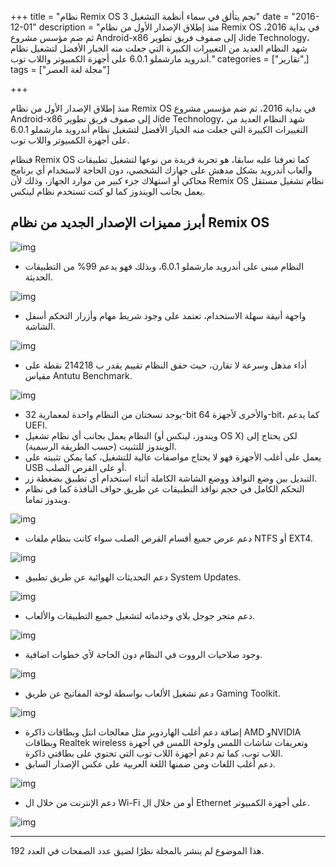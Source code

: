 +++
title = "نظام Remix OS 3 نجم يتألق في سماء أنظمة التشغيل"
date = "2016-12-01"
description = "منذ إطلاق الإصدار الأول من نظام Remix OS في بداية 2016، ثم ضم مؤسس مشروع Android-x86 إلى صفوف فريق تطوير Jide Technology، شهد النظام العديد من التغييرات الكبيرة التي جعلت منه الخيار الأفضل لتشغيل نظام أندرويد مارشملو 6.0.1 على أجهزة الكمبيوتر واللاب توب."
categories = ["تقارير",]
tags = ["مجلة لغة العصر"]

+++

منذ إطلاق الإصدار الأول من نظام Remix OS في بداية 2016، ثم ضم مؤسس مشروع Android-x86 إلى صفوف فريق تطوير Jide Technology، شهد النظام العديد من التغييرات الكبيرة التي جعلت منه الخيار الأفضل لتشغيل نظام أندرويد مارشملو 6.0.1 على أجهزة الكمبيوتر واللاب توب.

فنظام Remix OS كما تعرفنا عليه سابقا، هو تجربة فريدة من نوعها لتشغيل تطبيقات وألعاب أندرويد بشكل مدهش على جهازك الشخصي، دون الحاجة لاستخدام أي برنامج محاكي أو استهلاك جزء كبير من موارد الجهاز، وذلك لأن Remix OS نظام تشغيل مستقل يعمل بجانب الويندوز كما لو كنت تستخدم نظام لينكس.

## أبرز مميزات الإصدار الجديد من نظام Remix OS

![img](images/remix-os-3-0.jpg)

-   النظام مبنى على أندرويد مارشملو 6.0.1، وبذلك فهو يدعم 99% من التطبيقات الحديثة.

![img](images/System.png)

-   واجهة أنيقة سهلة الاستخدام، تعتمد على وجود شريط مهام وأزرار التحكم أسفل الشاشة.

![img](images/Desktop.png)

-   أداء مذهل وسرعة لا تقارن، حيث حقق النظام تقييم يقدر ب 214218 نقطة على مقياس Antutu Benchmark.

![img](images/Antutu.jpg)

-   يوجد نسختان من النظام واحدة لمعمارية 32-bit والأخرى لأجهزة 64-bit، كما يدعم UEFI.
-   النظام يعمل بجانب أي نظام تشغيل (ويندوز، لينكس أو OS X) لكن يحتاج إلى الويندوز للتثبيت (حسب الطريقة الرسمية).
-   يعمل على أغلب الأجهزة فهو لا يحتاج مواصفات عالية للتشغيل، كما يمكن تثبيته على USB أو على القرص الصلب.
-   التبديل بين وضع النوافذ ووضع الشاشة الكاملة أثناء استخدام أي تطبيق بضغطة زر.
-   التحكم الكامل في حجم نوافذ التطبيقات عن طريق حواف النافذة كما في نظام ويندوز تماما.

![img](images/HDD.png)

-   دعم عرض جميع أقسام القرص الصلب سواء كانت بنظام ملفات NTFS أو EXT4.

![img](images/FileManger.png)

-   دعم التحديثات الهوائية عن طريق تطبيق System Updates.

![img](images/Updater.png)

-   دعم متجر جوجل بلاي وخدماته لتشغيل جميع التطبيقات والألعاب.

![img](images/Google.png)

-   وجود صلاحيات الرووت في النظام دون الحاجة لأي خطوات اضافية.

![img](images/Root.png)

-   دعم تشغيل الألعاب بواسطة لوحة المفاتيح عن طريق Gaming Toolkit.

![img](images/Gaming.png)

-   إضافة دعم أغلب الهاردوير مثل معالجات انتل وبطاقات ذاكرة AMD وNVIDIA وبطاقات Realtek wireless وتعريفات شاشات اللمس ولوحة اللمس في أجهزة اللاب توب، كما تم دعم أجهزة اللاب توب التي تحتوي على بطاقتي ذاكرة.
-   دعم أغلب اللغات ومن ضمنها اللغة العربية على عكس الإصدار السابق.

![img](images/Languages.png)

-   دعم الإنترنت من خلال ال Wi-Fi أو من خلال ال Ethernet على أجهزة الكمبيوتر.

![img](images/Internet.jpg)

---

هذا الموضوع لم ينشر بالمجلة نظرًا لضيق عدد الصفحات في العدد 192.
